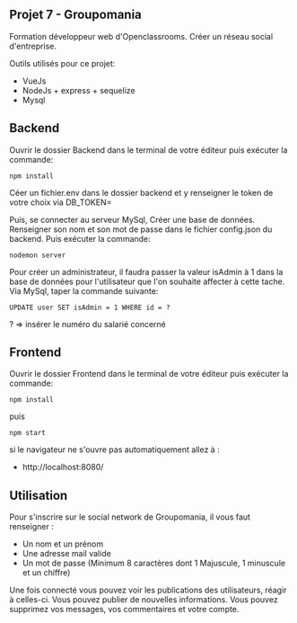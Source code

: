 ## Projet 7 - Groupomania

Formation développeur web d'Openclassrooms.
Créer un réseau social d'entreprise.

Outils utilisés pour ce projet:

- VueJs
- NodeJs + express + sequelize
- Mysql


## Backend

Ouvrir le dossier Backend dans le terminal de votre éditeur puis exécuter la commande:

    npm install

Céer un fichier.env dans le dossier backend et y renseigner le token de votre choix via DB_TOKEN= 

Puis, se connecter au serveur MySql, Créer une base de données.
Renseigner son nom et son mot de passe dans le fichier config.json du backend. Puis exécuter la commande:

    nodemon server

Pour créer un administrateur, il faudra passer la valeur isAdmin à 1 dans la base de données pour l'utilisateur que l'on souhaite affecter à cette tache. Via MySql, taper la commande suivante:

    UPDATE user SET isAdmin = 1 WHERE id = ?

? => insérer le numéro du salarié concerné

 ## Frontend

Ouvrir le dossier Frontend dans le terminal de votre éditeur puis exécuter la commande:

    npm install

puis

    npm start

si le navigateur ne s'ouvre pas automatiquement allez à :

- http://localhost:8080/


## Utilisation

Pour s'inscrire sur le social network de Groupomania, il vous faut renseigner :

- Un nom et un prénom
- Une adresse mail valide
- Un mot de passe (Minimum 8 caractères dont 1 Majuscule, 1 minuscule et un chiffre)




Une fois connecté vous pouvez voir les publications des utilisateurs, réagir à celles-ci. Vous pouvez publier de nouvelles informations.
Vous pouvez supprimez vos messages, vos commentaires et votre compte.